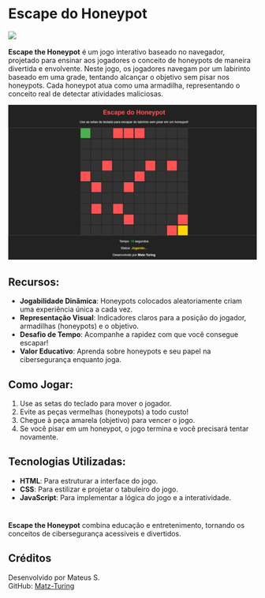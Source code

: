 # Escape do Honeypot

<img src="https://user-images.githubusercontent.com/74038190/212284115-f47cd8ff-2ffb-4b04-b5bf-4d1c14c0247f.gif" width="1000">

**Escape the Honeypot** é um jogo interativo baseado no navegador, projetado para ensinar aos jogadores o conceito de honeypots de maneira divertida e envolvente. Neste jogo, os jogadores navegam por um labirinto baseado em uma grade, tentando alcançar o objetivo sem pisar nos honeypots. Cada honeypot atua como uma armadilha, representando o conceito real de detectar atividades maliciosas.

![Captura de Tela Principal](img/1.png)

## Recursos:

- **Jogabilidade Dinâmica**: Honeypots colocados aleatoriamente criam uma experiência única a cada vez.
- **Representação Visual**: Indicadores claros para a posição do jogador, armadilhas (honeypots) e o objetivo.
- **Desafio de Tempo**: Acompanhe a rapidez com que você consegue escapar!
- **Valor Educativo**: Aprenda sobre honeypots e seu papel na cibersegurança enquanto joga.

## Como Jogar:

1. Use as setas do teclado para mover o jogador.
2. Evite as peças vermelhas (honeypots) a todo custo!
3. Chegue à peça amarela (objetivo) para vencer o jogo.
4. Se você pisar em um honeypot, o jogo termina e você precisará tentar novamente.

## Tecnologias Utilizadas:

- **HTML**: Para estruturar a interface do jogo.
- **CSS**: Para estilizar e projetar o tabuleiro do jogo.
- **JavaScript**: Para implementar a lógica do jogo e a interatividade.

#

**Escape the Honeypot** combina educação e entretenimento, tornando os conceitos de cibersegurança acessíveis e divertidos.

## Créditos

Desenvolvido por Mateus S.  
GitHub: [Matz-Turing](https://github.com/Matz-Turing)
